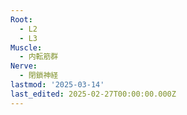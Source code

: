 ```yaml
---
Root:
  - L2
  - L3
Muscle:
  - 内転筋群
Nerve:
  - 閉鎖神経
lastmod: '2025-03-14'
last_edited: 2025-02-27T00:00:00.000Z
---
```



